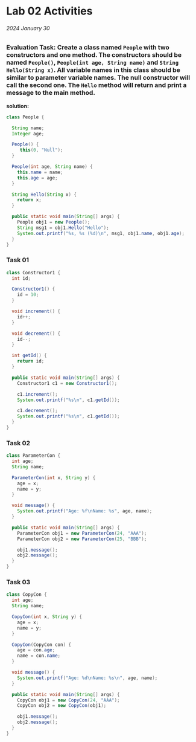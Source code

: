 # Lab 02 Activities
###### 2024 January 30

### Evaluation Task: Create a class named `People` with two constructors and one method. The constructors should be named `People()`, `People(int age, String name)` and `String Hello(String x)`. All variable names in this class should be similar to parameter variable names. The null constructor will call the second one. The `Hello` method will return and print a message to the main method.


**solution:**

```java
class People {

  String name;
  Integer age;

  People() {
     this(0, "Null");
  }

  People(int age, String name) {
    this.name = name;
    this.age = age;
  }

  String Hello(String x) {
    return x;
  }

  public static void main(String[] args) {
    People obj1 = new People();
    String msg1 = obj1.Hello("Hello");
    System.out.printf("%s, %s (%d)\n", msg1, obj1.name, obj1.age);
  }
}
```


### Task 01
```java
class Constructor1 {
  int id;

  Constructor1() {
    id = 10;
  }

  void increment() {
    id++;
  }

  void decrement() {
    id--;
  }

  int getId() {
    return id;
  }

  public static void main(String[] args) {
    Constructor1 c1 = new Constructor1();

    c1.increment();
    System.out.printf("%s\n", c1.getId());

    c1.decrement();
    System.out.printf("%s\n", c1.getId());
  }
}
```

### Task 02
```java
class ParameterCon {
  int age;
  String name;

  ParameterCon(int x, String y) {
    age = x;
    name = y;
  }

  void message() {
    System.out.printf("Age: %f\nName: %s", age, name);
  }

  public static void main(String[] args) {
    ParameterCon obj1 = new ParameterCon(24, "AAA");
    ParameterCon obj2 = new ParameterCon(25, "BBB");

    obj1.message();
    obj2.message();
  }
}
```
### Task 03

```java
class CopyCon {
  int age;
  String name;

  CopyCon(int x, String y) {
    age = x;
    name = y;
  }

  CopyCon(CopyCon con) {
    age = con.age;
    name = con.name;
  }

  void message() {
    System.out.printf("Age: %d\nName: %s\n", age, name);
  }

  public static void main(String[] args) {
    CopyCon obj1 = new CopyCon(24, "AAA");
    CopyCon obj2 = new CopyCon(obj1);

    obj1.message();
    obj2.message();
  }
}
```